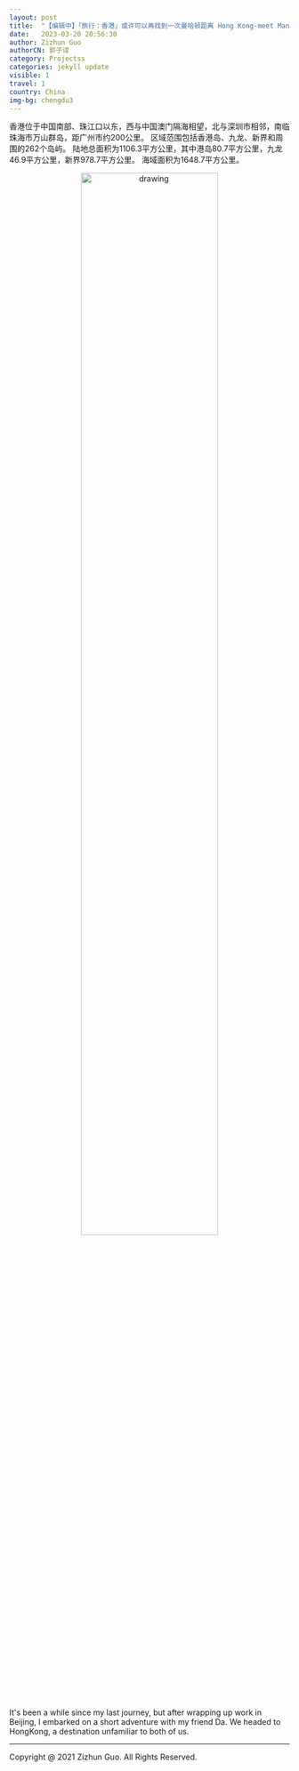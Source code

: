 ```yaml
---
layout: post
title:  "【编辑中】「旅行：香港」或许可以再找到一次曼哈顿距离 Hong Kong-meet Manhattan Distance again"
date:   2023-03-20 20:56:30
author: Zizhun Guo
authorCN: 郭子谆
category: Projectss
categories: jekyll update
visible: 1
travel: 1
country: China
img-bg: chengdu3
---
```

香港位于中国南部、珠江口以东，西与中国澳门隔海相望，北与深圳市相邻，南临珠海市万山群岛，距广州市约200公里。 区域范围包括香港岛、九龙、新界和周围的262个岛屿。 陆地总面积为1106.3平方公里，其中港岛80.7平方公里，九龙46.9平方公里，新界978.7平方公里。 海域面积为1648.7平方公里。



<div style="text-align: center;">
   <img src="https://picx.zhimg.com/v2-146621bee7fee71d27ca46d64bf61fcf_1440w.jpg?source=d16d100b" alt="drawing" style="width: 70%;"/>
</div>


<br>

It's been a while since my last journey, but after wrapping up work in Beijing, I embarked on a short adventure with my friend Da. We headed to HongKong, a destination unfamiliar to both of us.




---
Copyright @ 2021 Zizhun Guo. All Rights Reserved.

